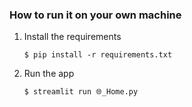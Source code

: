 
### How to run it on your own machine

1. Install the requirements

   ```
   $ pip install -r requirements.txt
   ```

2. Run the app

   ```
   $ streamlit run 🌐_Home.py
   ```
